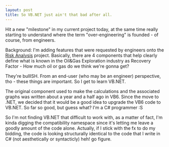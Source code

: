 ```yaml
---
layout: post
title: So VB.NET just ain't that bad after all.
---
```

Hit a new "milestone" in my current project today, at the same time really starting to understand where the term "over-engineering" is founded - of course, from engineers.

Background: I'm adding features that were requested by engineers onto the [Risk Analysis](http://geoweb.velocitydatabank.com/Risk) project. Basically, there are 4 components that help clearly define what is known in the Oil&Gas Exploration industry as Recovery Factor - How much oil or gas do we think we're gonna get?

They're bullISH. From an end-user (who may be an engineer) perspective, tho - these things are important. So I get to learn VB.NET.

The original component used to make the calculations and the associated graphs was written about a year and a half ago in VB6. Since the move to .NET, we decided that it would be a good idea to upgrade the VB6 code to VB.NET. So far so good, but guess what? I'm a C# programmer :S

So I'm not finding VB.NET that difficult to work with, as a matter of fact, I'm kinda digging the compatibility namespace since it's letting me leave a goodly amount of the code alone. Actually, if I stick with the fx to do my bidding, the code is looking structurally identical to the code that I write in C# (not aesthetically or syntacticly) heh! go figure.